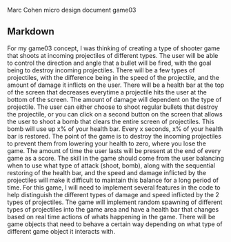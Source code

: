 Marc Cohen micro design document game03

Markdown
-------------

For my game03 concept,  I was thinking of creating a type of shooter game that shoots at
incoming projectiles of different types.  The user will be able to control the direction and angle that
a bullet will be fired,  with the goal being to destroy incoming projectiles.   There will be a few
types of projectiles,  with the difference being in the speed of the projectile, and the amount of damage
it inflicts on the user.  There will be a health bar at the top of the screen that decreases everytime a projectile hits the user at the bottom of the screen.  The amount of damage will dependent on the type of projectile.  The user can either choose to shoot regular bullets that destroy the projectile,  or you can click on a second button on the screen that allows the user to shoot a bomb that clears the entire screen of projectiles.   This bomb will use up x% of your health bar.   Every x seconds,  x% of your health bar is restored. 
The point of the game is to destroy the incoming projectiles to prevent them from lowering your health to zero, where you lose the game.  The amount of time the user lasts will be present at the end of every game as a score.   The skill in the game should come from the user balancing when to use what type of attack (shoot, bomb), along with the sequential restoring of the health bar, and the speed and damage inflicted by the projectiles will make it difficult to maintain this balance for a long period of time. 
For this game,  I will need to implement several features in the code to help distinguish the different types of damage and speed inflicted by the 2 types of projectiles.  The game will implement random spawning of different types of projectiles into the game area and have a health bar that changes based on real time actions of whats happening in the game.  There will be game objects that need to behave a certain way depending on what type of different game object it interacts with. 